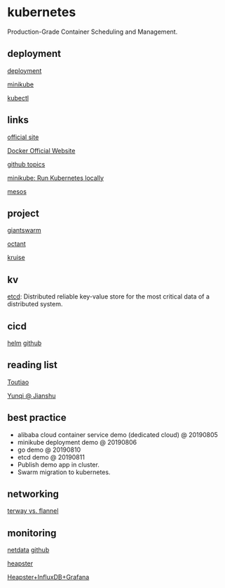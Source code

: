 # kubernetes

Production-Grade Container Scheduling and Management.

## deployment

[deployment](/topic/k8s/deployment/k8s-deployment.md)

[minikube](/topic/k8s/deployment/minikube.md) 

[kubectl](/topic/k8s/deployment/kubectl.md) 

## links

[official site](https://kubernetes.io/)

[Docker Official Website](https://www.docker.com/)

[github topics](https://github.com/topics/kubernetes)

[minikube: Run Kubernetes locally]()

[mesos](http://mesos.apache.org/)

## project

[giantswarm](https://giantswarm.io/)

[octant](https://github.com/vmware/octant)

[kruise](https://github.com/openkruise/kruise)

## kv

[etcd](/topic/cncf/etcd/etcd.md): Distributed reliable key-value store for the most critical data of a distributed system.

## cicd

[helm](https://helm.sh/) [github](https://github.com/helm/helm)

## reading list

[Toutiao](https://toutiao.io/search?utf8=%E2%9C%93&q=kubernetes)

[Yunqi @ Jianshu](https://www.jianshu.com/u/12532d36e4da)

## best practice

* alibaba cloud container service demo (dedicated cloud) @ 20190805
* minikube deployment demo @ 20190806
* go demo @ 20190810
* etcd demo @ 20190811
* Publish demo app in cluster.
* Swarm migration to kubernetes.

## networking

[terway vs. flannel](/topic/k8s/network/terway-flannel.md)

## monitoring

[netdata](https://www.netdata.cloud/) [github](https://github.com/netdata/netdata)

[heapster](https://github.com/kubernetes-retired/heapster)

[Heapster+InfluxDB+Grafana](https://www.cnblogs.com/justmine/p/8723467.html)


